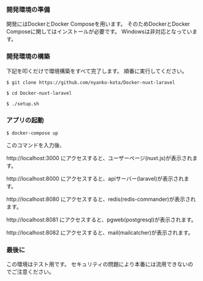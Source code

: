 ### 開発環境の準備

開発にはDockerとDocker Composeを用います。
そのためDockerとDocker Composeに関してはインストールが必要です。
Windowsは非対応となっています。

### 開発環境の構築

下記を叩くだけで環境構築をすべて完了します。
順番に実行してください。

```
$ git clone https://github.com/nyanko-kota/Docker-nuxt-laravel
```
```
$ cd Docker-nuxt-laravel
```
```
$ ./setup.sh
```

### アプリの起動

```
$ docker-compose up
```

このコマンドを入力後、

http://localhost:3000  にアクセスすると、ユーザーページ(nuxt.js)が表示されます。

http://localhost:8000  にアクセスすると、apiサーバー(laravel)が表示されます。

http://localhost:8080 にアクセスすると、redis(redis-commander)が表示されます。

http://localhost:8081  にアクセスすると、pgweb(postgresql)が表示されます。

http://localhost:8082  にアクセスすると、mail(mailcatcher)が表示されます。

### 最後に

この環境はテスト用です。
セキュリティの問題により本番には流用できないのでご注意ください。

